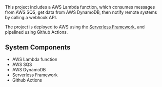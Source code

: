 This project includes a AWS Lambda function, which consumes messages from AWS SQS, get data from AWS DynamoDB, then notify remote systems by calling a webhook API.

The project is deployed to AWS using the [Serverless Framework](https://www.serverless.com/), and pipelined using Github Actions.

## System Components

- AWS Lambda function
- AWS SQS
- AWS DynamoDB
- Serverless Framework
- Github Actions